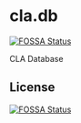 # cla.db
[![FOSSA Status](https://app.fossa.com/api/projects/git%2Bgithub.com%2Fkcl-lang%2Fcla.db.svg?type=shield)](https://app.fossa.com/projects/git%2Bgithub.com%2Fkcl-lang%2Fcla.db?ref=badge_shield)

CLA Database


## License
[![FOSSA Status](https://app.fossa.com/api/projects/git%2Bgithub.com%2Fkcl-lang%2Fcla.db.svg?type=large)](https://app.fossa.com/projects/git%2Bgithub.com%2Fkcl-lang%2Fcla.db?ref=badge_large)